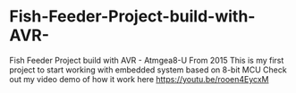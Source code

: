 # Fish-Feeder-Project-build-with-AVR-
Fish Feeder Project build with AVR - Atmgea8-U From 2015
This is my first project to start working with embedded system based on 8-bit MCU
Check out my video demo of how it work here
https://youtu.be/rooen4EycxM

